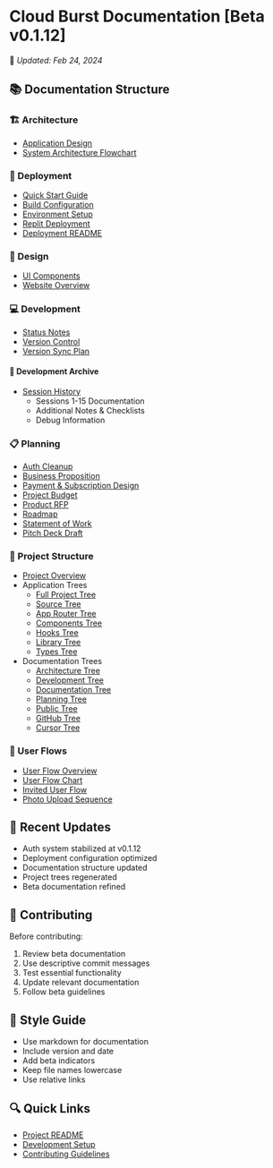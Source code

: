 # Cloud Burst Documentation [Beta v0.1.12]
📅 *Updated: Feb 24, 2024*

## 📚 Documentation Structure

### 🏗️ Architecture
- [Application Design](architecture/application_design_document.md)
- [System Architecture Flowchart](architecture/system_architecture_flowchart.md)

### 🚀 Deployment
- [Quick Start Guide](deployment/quick_start.md)
- [Build Configuration](deployment/BUILD_CONFIGURATION.md)
- [Environment Setup](deployment/ENVIRONMENT_SETUP.md)
- [Replit Deployment](deployment/REPLIT_DEPLOYMENT.md)
- [Deployment README](deployment/README.md)

### 🎨 Design
- [UI Components](design/UI_components.md)
- [Website Overview](design/website_overview.md)

### 💻 Development
- [Status Notes](development/STATUS_NOTES.md)
- [Version Control](development/VERSION_CONTROL.md)
- [Version Sync Plan](development/version-sync.plan)

#### 📝 Development Archive
- [Session History](development/prompt_archive/)
  - Sessions 1-15 Documentation
  - Additional Notes & Checklists
  - Debug Information

### 📋 Planning
- [Auth Cleanup](planning/auth-cleanup.md)
- [Business Proposition](planning/business_proposition.md)
- [Payment & Subscription Design](planning/payment_subscription_design_document.md)
- [Project Budget](planning/project_budget_overview.md)
- [Product RFP](planning/request_for_product_RFP.md)
- [Roadmap](planning/roadmap.md)
- [Statement of Work](planning/statement_or_work.md)
- [Pitch Deck Draft](planning/pitch_deck_draft.md)

### 🔧 Project Structure
- [Project Overview](project-structure/README.md)
- Application Trees
  - [Full Project Tree](project-structure/full_tree.md)
  - [Source Tree](project-structure/src_tree.md)
  - [App Router Tree](project-structure/app_tree.md)
  - [Components Tree](project-structure/components_tree.md)
  - [Hooks Tree](project-structure/hooks_tree.md)
  - [Library Tree](project-structure/lib_tree.md)
  - [Types Tree](project-structure/types_tree.md)
- Documentation Trees
  - [Architecture Tree](project-structure/architecture_tree.md)
  - [Development Tree](project-structure/development_tree.md)
  - [Documentation Tree](project-structure/docs_tree.md)
  - [Planning Tree](project-structure/planning_tree.md)
  - [Public Tree](project-structure/public_tree.md)
  - [GitHub Tree](project-structure/github_tree.md)
  - [Cursor Tree](project-structure/cursor_tree.md)

### 👥 User Flows
- [User Flow Overview](user-flows/user_flow_overview.md)
- [User Flow Chart](user-flows/user_flow_chart.md)
- [Invited User Flow](user-flows/invited_user_flow_design_document.md)
- [Photo Upload Sequence](user-flows/photo_upload_sequence_diagram.md)

## 🔄 Recent Updates
- Auth system stabilized at v0.1.12
- Deployment configuration optimized
- Documentation structure updated
- Project trees regenerated
- Beta documentation refined

## 🤝 Contributing
Before contributing:
1. Review beta documentation
2. Use descriptive commit messages
3. Test essential functionality
4. Update relevant documentation
5. Follow beta guidelines

## 📝 Style Guide
- Use markdown for documentation
- Include version and date
- Add beta indicators
- Keep file names lowercase
- Use relative links

## 🔍 Quick Links
- [Project README](../README.md)
- [Development Setup](../README.md#-development-setup)
- [Contributing Guidelines](../README.md#-contributing) 